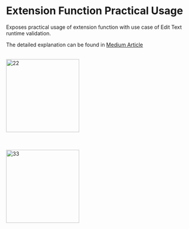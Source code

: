 # Extension Function Practical Usage

Exposes practical usage of extension function with use case of Edit Text runtime validation.

The detailed explanation can be found in [Medium Article](https://medium.com/@sreeharikv112/practical-usage-of-kotlin-extension-functions-4762f6c847a4)

<br>
<img width="199" alt="22" src="https://user-images.githubusercontent.com/39777674/70977949-e972ec80-20d4-11ea-88e4-b50e67fdce2c.png">

<br><br>
<img width="199" alt="33" src="https://user-images.githubusercontent.com/39777674/70978097-2808a700-20d5-11ea-832d-ec309b06f462.png">

